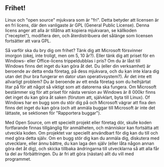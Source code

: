 <?php require("../../entete.php");?> <?php require("../../base.php");?> <?php require("../../fonctions.php");?>

<div id="corps">

<h2>Frihet!</h2>

Linux och "open source" mjukvara som är "fri". Detta betyder att licensen är en 
fri licens, där den vanligaste är GPL (General Public License). Denna licens anger 
att alla är tillåtna att kopiera mjukvaran, se källkoden ("receptet"), modifiera 
den, och återdistribuera det sålänge som licensen fortsätter att vara GPL.

Så varför ska du bry dig om frihet? Tänk dig att Microsoft försvinner imorgon (okej, 
inte troligt, men om 5, 10 år?). Eller tänk dig att priset för en Windows- eller 
Office-licens trippeldubblas i pris? Om du är låst till Windows finns det inget du kan 
göra åt det. Du (eller din verksamhet) är beroende av detta enda företag, på dess 
mjukvara, och du kan inte klara dig utan det (hur bra fungerar en dator utan 
operativsystem?). Är det inte ett allvarligt problem? Du är beroende av ett enda företag 
som du helhjärtat litar på för att något så viktigt som att datorerna ska fungera. Om 
Microsoft bestämmer sig för att priset för nästa version av Windows är 8 000kr finns det 
inget du kan göra åt saken (förutom att, självklart, byta till Linux). Of Windows har en 
bugg som du stör dig på och Microsoft vägrar att fixa den finns det inget du kan göra 
(och att anmäla buggar till Microsoft är inte det lättaste, se sektionen för "Rapportera 
buggar"). 

Med Open Source, om ett speciellt projekt eller företag dör, skulle koden 
fortfarande finnas tillgänglig för anmälheten, och människor kan fortsätta att 
utveckla koden. Om projektet var speciellt användbart för dig kan du till och med göra 
detta själv. Om en bugg stör dig kan du anmäla dig, diskutera med utvecklare, eller ännu 
bättre, du kan laga den själv (eller låta någon annan göra det åt dig), och skicka 
tillbaka ändringarna till utvecklarna så att alla får ta del av förbättringen. Du är fri 
att göra (nästan) allt du vill med programmet.

</div>


